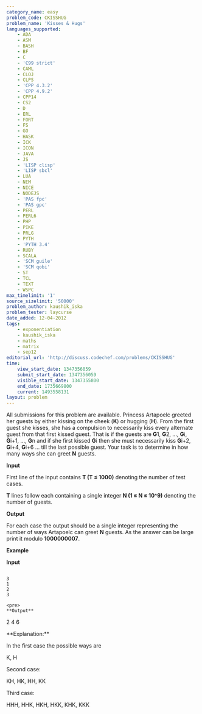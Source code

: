 ```yaml
---
category_name: easy
problem_code: CKISSHUG
problem_name: 'Kisses & Hugs'
languages_supported:
    - ADA
    - ASM
    - BASH
    - BF
    - C
    - 'C99 strict'
    - CAML
    - CLOJ
    - CLPS
    - 'CPP 4.3.2'
    - 'CPP 4.9.2'
    - CPP14
    - CS2
    - D
    - ERL
    - FORT
    - FS
    - GO
    - HASK
    - ICK
    - ICON
    - JAVA
    - JS
    - 'LISP clisp'
    - 'LISP sbcl'
    - LUA
    - NEM
    - NICE
    - NODEJS
    - 'PAS fpc'
    - 'PAS gpc'
    - PERL
    - PERL6
    - PHP
    - PIKE
    - PRLG
    - PYTH
    - 'PYTH 3.4'
    - RUBY
    - SCALA
    - 'SCM guile'
    - 'SCM qobi'
    - ST
    - TCL
    - TEXT
    - WSPC
max_timelimit: '1'
source_sizelimit: '50000'
problem_author: kaushik_iska
problem_tester: laycurse
date_added: 12-04-2012
tags:
    - exponentiation
    - kaushik_iska
    - maths
    - matrix
    - sep12
editorial_url: 'http://discuss.codechef.com/problems/CKISSHUG'
time:
    view_start_date: 1347356059
    submit_start_date: 1347356059
    visible_start_date: 1347355800
    end_date: 1735669800
    current: 1493558131
layout: problem
---
```

All submissions for this problem are available. Princess Artapoelc greeted her guests by either kissing on the cheek (**K**) or hugging (**H**). From the first guest she kisses, she has a compulsion to necessarily kiss every alternate guest from that first kissed guest. That is if the guests are **G**1, **G**2, ..., **G**i, **G**i+1, ..., **G**n and if she first kissed **G**i then she must necessarily kiss **G**i+2, **G**i+4, **G**i+6 ... till the last possible guest. Your task is to determine in how many ways she can greet **N** guests.

 **Input**

First line of the input contains **T (T ≤ 1000)** denoting the number of test cases.

 **T** lines follow each containing a single integer **N (1 ≤ N ≤ 10^9)** denoting the number of guests.

 **Output**

 For each case the output should be a single integer representing the number of ways Artapoelc can greet **N** guests. As the answer can be large print it modulo **1000000007**.

 **Example**

 **Input**

 ```

3
1
2
3
    
<pre>
 **Output**

 ```

2
4
6
   
</pre>
 **Explanation:**

 In the first case the possible ways are

 K, H

 Second case:

 KH, HK, HH, KK

 Third case:

 HHH, HHK, HKH, HKK, KHK, KKK
